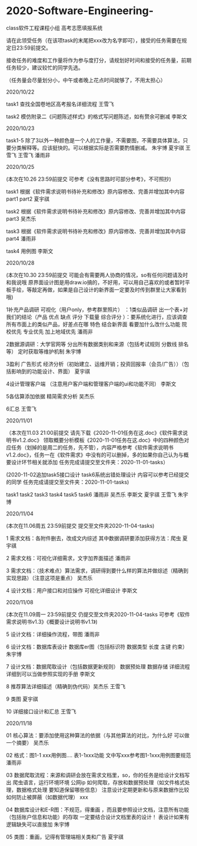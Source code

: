 # 2020-Software-Engineering-
class软件工程课程小组 高考志愿填报系统

请在此领受任务（在该项task的末尾把xxx改为名字即可），接受的任务需要在规定日23:59前提交。

接收任务的难度和工作量将作为参与度打分，请规划好时间和接受的任务量，前期任务较少，建议较忙的同学先选。

（任务量会尽量划分小，中午或者晚上花点时间就够了，不用太担心）

2020/10/22

task1 查找全国卷地区高考报名详细流程  王雪飞

task2 模仿附录二《问题陈述样式》的格式写问题陈述，如有赘余可删减 李斯文

2020/10/23

task1-5
 除了3以外一种颜色是一个人的工作量，不需要图，不需要具体算法，只要分类解释等。应该挺快的。可以根据实际是否需要酌情删减。 朱宇博 夏宇祺 王雪飞 王雪飞 潘雨非  
 
2020/10/25 

(本次在10.26 23:59前提交 可参考《没有思路时可部分参考》，不可照抄)
 
 task1 根据《软件需求说明书待补充和修改》原内容修改、完善并增加其中内容part1 part2  夏宇祺
 
 task2 根据《软件需求说明书待补充和修改》原内容修改、完善并增加其中内容part3  吴杰乐
 
 task3 根据《软件需求说明书待补充和修改》原内容修改、完善并增加其中内容part4  潘雨非
 
 task4 用例图 李斯文

2020/10/28
 
(本次在10.30 23:59前提交 可能会有需要两人协商的情况，so有任何问题请及时和我说哦    原界面设计图是用draw.io搞的，不好用，可以用自己喜欢的或者暂时平板手绘，等敲定再做，如果是自己设计的新界面一定要及时传到群里让大家看到哦)

1补充产品调研  可视化（用户only，参考群里照片） ：1类似品调研 出一个表+对我们的结论（产品 优点 缺点 评分 下载量 综合评分 ）：要系统化进行，应该调查所有市面上的类似产品，好差点在哪  特色  结合新界面 看要加什么改什么功能  院校优先 专业优先 加上地域优先   潘雨非

2数据源调研：大学官网等  分出所有数据类别和来源（包括考试规则 分数线 排名等） 定时获取等维护机制 朱宇博

3盈利 广告形式  经济分析（初始建立、运维开销；投资回报率（会员/广告））（包括影响到的功能设计、界面）  夏宇祺

4设计管理客户端 （注意用户客户端和管理客户端的ui和功能不同）  李斯文

5各估算添加依据  精简需求分析    吴杰乐

6汇总    王雪飞

2020/11/01

（本次在11.03 21:00前提交 请先下载《2020-11-01任务在这.doc》《软件需求说明书v1.2.doc》 领取概要分析模板《2020-11-01任务在这.doc》中的四种颜色对应任务（划掉的是周二的任务，先不管），内容严格参考《软件需求说明书v1.2.doc》，任务一在《软件需求》中没有的可以删掉，多的如果你自己认为与概要设计环节相关就添加  任务完成请提交至文件夹：2020-11-01-tasks）

(2020-11-02追加task5接口设计 task6系统出错处理设计 内容可以参考已经提交的同学 任务完成请提交至文件夹：2020-11-01-tasks)

 task1 task2 task3 task4 task5 task6 潘雨非 吴杰乐 李斯文 夏宇祺 王雪飞 朱宇博
 
 2020/11/04
 
 (本次在11.06周五 23:59前提交 提交至文件夹2020-11-04-tasks)
 
1 需求文档：各附件删去，改成文内综述 其中数据调研要添加获得方法：爬虫   夏宇祺
 
2 需求文档：可视化详细需求，文字加界面描述  潘雨非

3 需求文档：（技术难点）算法需求，调研得到要什么样的算法并做综述（精确到实现思路）（注意这项是重点） 吴杰乐

4 设计文档：用户接口和对应操作 可视化详细设计  李斯文


 2020/11/08

 (本次在11.09周一 23:59前提交 仍提交至文件夹2020-11-04-tasks  可参考《软件需求说明书v1.3》《概要设计说明书v1.1》)
 
5 设计文档：详细操作流程，带图  潘雨非

6 设计文档：数据库表设计 数据库er图（包括标识符 数据类型 长度 主键 约束） 朱宇博

7 设计文档：数据爬取设计（包括数据更新规则） 数据预处理 数据存储 详细流程 详细到可以当做参照实现的手册 李斯文

8 推荐算法详细描述（精确到伪代码）吴杰乐 王雪飞

9 类图 夏宇祺

10 详细接口设计和汇总 王雪飞


2020/11/18

01 核心算法：要添加使用这种算法的依据（与其他算法的对比，为什么好  可以做一个摘要）  吴杰乐

02 格式：图1-1 xxx用例图.... 表1-1xxx功能 文中写xxx参考图1-1xxx用例图要规范  潘雨非

03 数据爬取流程：来源和调研会放在需求文档里，so，你的任务是给设计文档写出 爬虫语言，运行环境环境  公网ip  如何爬取，存放和数据预处理（如文件格式处理，数据格式处理 要知道保留哪些信息）  注意设计定期更新和与原来数据作比较 如何防止被屏蔽（如数据代理）  xxx

04 数据库设计和E-R图：不规范，得重画 ，而且要参照设计文档，注意所有功能（包括账户信息和功能）的存取   一定要结合设计文档里表的设计！  表设计如果有逻辑缺失可以直接加   朱宇博

05 类图：重画，记得有管理端相关类和广告    夏宇祺




